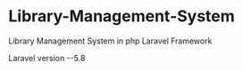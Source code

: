 # Library-Management-System
Library Management System in php Laravel Framework

Laravel version --5.8
